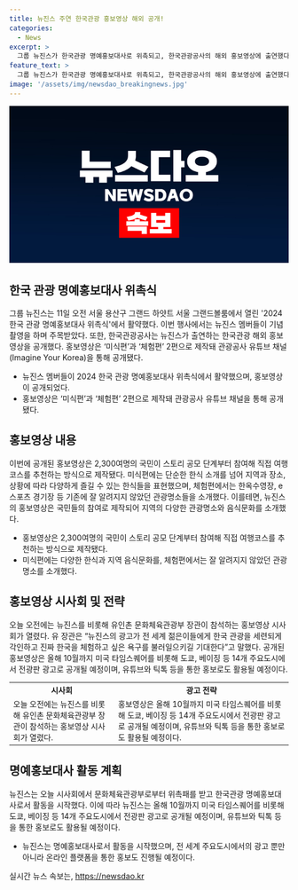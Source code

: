 ```yaml
---
title: 뉴진스 주연 한국관광 홍보영상 해외 공개!
categories:
  - News
excerpt: >
  그룹 뉴진스가 한국관광 명예홍보대사로 위촉되고, 한국관광공사의 해외 홍보영상에 출연했다. 홍보영상은 국민 참여로 제작되었으며, 한식 뿐만 아니라 다양한 관광명소와 활동을 다루었다. 유인촌 문화체육관광부 장관이 참석한 홍보영상 시사회에서는 뉴진스의 역할에 대한 기대가 소개되었고, 이 영상은 전 세계 주요도시에서 전광판 광고로 공개될 예정이다.
feature_text: >
  그룹 뉴진스가 한국관광 명예홍보대사로 위촉되고, 한국관광공사의 해외 홍보영상에 출연했다. 홍보영상은 국민 참여로 제작되었으며, 한식 뿐만 아니라 다양한 관광명소와 활동을 다루었다. 유인촌 문화체육관광부 장관이 참석한 홍보영상 시사회에서는 뉴진스의 역할에 대한 기대가 소개되었고, 이 영상은 전 세계 주요도시에서 전광판 광고로 공개될 예정이다.
image: '/assets/img/newsdao_breakingnews.jpg'
---
```


<p><img src="/assets/img/newsdao_breakingnews.jpg" alt="koreaapp 속보" /></p>

<h2 data-ke-size="size26">한국 관광 명예홍보대사 위촉식</h2>

<p data-ke-size="size16">그룹 뉴진스는 11일 오전 서울 용산구 그랜드 하얏트 서울 그랜드볼룸에서 열린 '2024 한국 관광 명예홍보대사 위촉식'에서 활약했다. 이번 행사에서는 뉴진스 멤버들이 기념촬영을 하며 주목받았다. 또한, 한국관광공사는 뉴진스가 출연하는 한국관광 해외 홍보영상을 공개했다. 홍보영상은 ‘미식편’과 ‘체험편’ 2편으로 제작돼 관광공사 유튜브 채널(Imagine Your Korea)을 통해 공개됐다.</p>

<ul>
<li>뉴진스 멤버들이 2024 한국 관광 명예홍보대사 위촉식에서 활약했으며, 홍보영상이 공개되었다.</li>
<li>홍보영상은 ‘미식편’과 ‘체험편’ 2편으로 제작돼 관광공사 유튜브 채널을 통해 공개됐다.</li>
</ul>

<h2 data-ke-size="size26">홍보영상 내용</h2>

<p data-ke-size="size16">이번에 공개된 홍보영상은 2,300여명의 국민이 스토리 공모 단계부터 참여해 직접 여행코스를 추천하는 방식으로 제작됐다. 미식편에는 단순한 한식 소개를 넘어 지역과 장소, 상황에 따라 다양하게 즐길 수 있는 한식들을 표현했으며, 체험편에서는 한옥수영장, e스포츠 경기장 등 기존에 잘 알려지지 않았던 관광명소들을 소개했다. 이를테면, 뉴진스의 홍보영상은 국민들의 참여로 제작되어 지역의 다양한 관광명소와 음식문화를 소개했다.</p>

<ul>
<li>홍보영상은 2,300여명의 국민이 스토리 공모 단계부터 참여해 직접 여행코스를 추천하는 방식으로 제작됐다.</li>
<li>미식편에는 다양한 한식과 지역 음식문화를, 체험편에서는 잘 알려지지 않았던 관광명소를 소개했다.</li>
</ul>

<h2 data-ke-size="size26">홍보영상 시사회 및 전략</h2>

<p data-ke-size="size16">오늘 오전에는 뉴진스를 비롯해 유인촌 문화체육관광부 장관이 참석하는 홍보영상 시사회가 열렸다. 유 장관은 “뉴진스의 광고가 전 세계 젊은이들에게 한국 관광을 세련되게 각인하고 진짜 한국을 체험하고 싶은 욕구를 불러일으키길 기대한다”고 말했다. 공개된 홍보영상은 올해 10월까지 미국 타임스퀘어를 비롯해 도쿄, 베이징 등 14개 주요도시에서 전광판 광고로 공개될 예정이며, 유튜브와 틱톡 등을 통한 홍보로도 활용될 예정이다.</p>

<table>
  <tr>
    <th>시사회</th>
    <th>광고 전략</th>
  </tr>
  <tr>
    <td>오늘 오전에는 뉴진스를 비롯해 유인촌 문화체육관광부 장관이 참석하는 홍보영상 시사회가 열렸다.</td>
    <td>홍보영상은 올해 10월까지 미국 타임스퀘어를 비롯해 도쿄, 베이징 등 14개 주요도시에서 전광판 광고로 공개될 예정이며, 유튜브와 틱톡 등을 통한 홍보로도 활용될 예정이다.</td>
  </tr>
</table>

<h2 data-ke-size="size26">명예홍보대사 활동 계획</h2>

<p data-ke-size="size16">뉴진스는 오늘 시사회에서 문화체육관광부로부터 위촉패를 받고 한국관광 명예홍보대사로서 활동을 시작했다. 이에 따라 뉴진스는 올해 10월까지 미국 타임스퀘어를 비롯해 도쿄, 베이징 등 14개 주요도시에서 전광판 광고로 공개될 예정이며, 유튜브와 틱톡 등을 통한 홍보로도 활용될 예정이다.</p>

<ul>
<li>뉴진스는 명예홍보대사로서 활동을 시작했으며, 전 세계 주요도시에서의 광고 뿐만 아니라 온라인 플랫폼을 통한 홍보도 진행될 예정이다.</li>
</ul>
실시간 뉴스 속보는, <a href="https://newsdao.kr" rel="dofollow">https://newsdao.kr</a>


